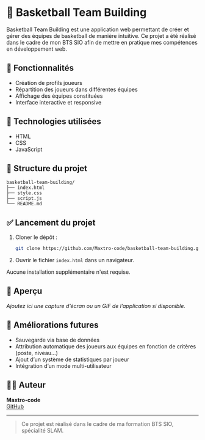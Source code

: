 # 🏀 Basketball Team Building

Basketball Team Building est une application web permettant de créer et gérer des équipes de basketball de manière intuitive. Ce projet a été réalisé dans le cadre de mon BTS SIO afin de mettre en pratique mes compétences en développement web.

## 📌 Fonctionnalités

- Création de profils joueurs
- Répartition des joueurs dans différentes équipes
- Affichage des équipes constituées
- Interface interactive et responsive

## 🧪 Technologies utilisées

- HTML
- CSS
- JavaScript

## 📂 Structure du projet

```
basketball-team-building/
├── index.html
├── style.css
├── script.js
└── README.md
```

## ✅ Lancement du projet

1. Cloner le dépôt :
   ```bash
   git clone https://github.com/Maxtro-code/basketball-team-building.git
   ```
2. Ouvrir le fichier `index.html` dans un navigateur.

Aucune installation supplémentaire n'est requise.

## 📸 Aperçu

*Ajoutez ici une capture d’écran ou un GIF de l’application si disponible.*

## 🔧 Améliorations futures

- Sauvegarde via base de données
- Attribution automatique des joueurs aux équipes en fonction de critères (poste, niveau…)
- Ajout d’un système de statistiques par joueur
- Intégration d’un mode multi-utilisateur

## 👨‍💻 Auteur

**Maxtro-code**  
[GitHub](https://github.com/Maxtro-code)

---

> Ce projet est réalisé dans le cadre de ma formation BTS SIO, spécialité SLAM.

